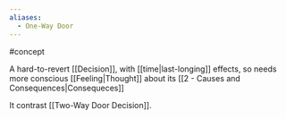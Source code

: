 ```yaml
---
aliases:
  - One-Way Door
---
```


#concept

A hard-to-revert [[Decision]], with [[time|last-longing]] effects, so needs more conscious [[Feeling|Thought]] about its [[2 - Causes and Consequences|Consequeces]]

It contrast [[Two-Way Door Decision]].
